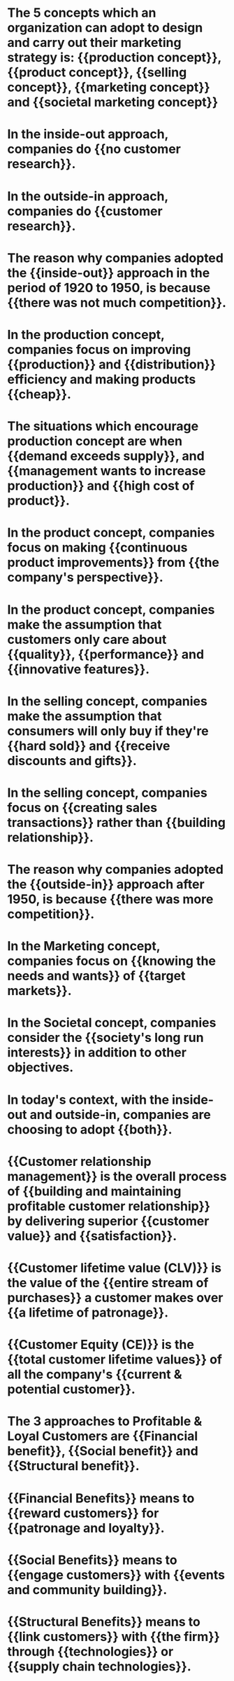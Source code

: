 # The 5 concepts which an organization can adopt to design and carry out their marketing strategy is: {{production concept}}, {{product concept}}, {{selling concept}}, {{marketing concept}} and {{societal marketing concept}}

# In the inside-out approach, companies do {{no customer research}}.

# In the outside-in approach, companies do {{customer research}}.

# The reason why companies adopted the {{inside-out}} approach in the period of 1920 to 1950, is because {{there was not much competition}}.

# In the production concept, companies focus on improving {{production}} and {{distribution}} efficiency and making products {{cheap}}.

# The situations which encourage production concept are when {{demand exceeds supply}}, and {{management wants to increase production}} and {{high cost of product}}.

# In the product concept, companies focus on making {{continuous product improvements}} from {{the company's perspective}}.

# In the product concept, companies make the assumption that customers only care about {{quality}}, {{performance}} and {{innovative features}}.

# In the selling concept, companies make the assumption that consumers will only buy if they're {{hard sold}} and {{receive discounts and gifts}}.

# In the selling concept, companies focus on {{creating sales transactions}} rather than {{building relationship}}.

# The reason why companies adopted the {{outside-in}} approach after 1950, is because {{there was more competition}}.

# In the Marketing concept, companies focus on {{knowing the needs and wants}} of {{target markets}}.

# In the Societal concept, companies consider the {{society's long run interests}} in addition to other objectives.

# In today's context, with the inside-out and outside-in, companies are choosing to adopt {{both}}.

# {{Customer relationship management}} is the overall process of {{building and maintaining profitable customer relationship}} by delivering superior {{customer value}} and {{satisfaction}}.

# {{Customer lifetime value (CLV)}} is the value of the {{entire stream of purchases}} a customer makes over {{a lifetime of patronage}}.

# {{Customer Equity (CE)}} is the {{total customer lifetime values}} of all the company's {{current & potential customer}}.

# The 3 approaches to Profitable & Loyal Customers are {{Financial benefit}}, {{Social benefit}} and {{Structural benefit}}.

# {{Financial Benefits}} means to {{reward customers}} for {{patronage and loyalty}}.

# {{Social Benefits}} means to {{engage customers}} with {{events and community building}}.

# {{Structural Benefits}} means to {{link customers}} with {{the firm}} through {{technologies}} or {{supply chain technologies}}.
